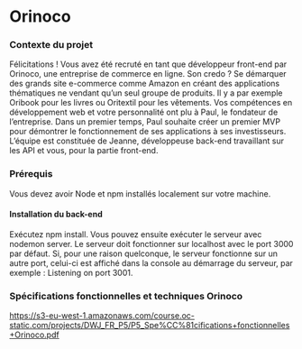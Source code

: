 # Orinoco

### Contexte du projet
Félicitations ! Vous avez été recruté en tant que développeur front-end par Orinoco, une entreprise de commerce en ligne.
Son credo ? Se démarquer des grands site e-commerce comme Amazon en créant des applications thématiques ne vendant qu’un seul groupe de produits.
Il y a par exemple Oribook pour les livres ou Oritextil pour les vêtements.
Vos compétences en développement web et votre personnalité ont plu à Paul, le fondateur de l’entreprise.
Dans un premier temps, Paul souhaite créer un premier MVP pour démontrer le fonctionnement de ses applications à ses investisseurs.
L’équipe est constituée de Jeanne, développeuse back-end travaillant sur les API et vous, pour la partie front-end.

### Prérequis
Vous devez avoir Node et npm installés localement sur votre machine.

#### Installation du back-end
Exécutez npm install. Vous pouvez ensuite exécuter le serveur avec nodemon server. Le serveur doit fonctionner sur localhost avec le port 3000 par défaut.
Si, pour une raison quelconque, le serveur fonctionne sur un autre port, celui-ci est affiché dans la console au démarrage du serveur, par exemple : Listening on port 3001.

### Spécifications fonctionnelles et techniques Orinoco
https://s3-eu-west-1.amazonaws.com/course.oc-static.com/projects/DWJ_FR_P5/P5_Spe%CC%81cifications+fonctionnelles+Orinoco.pdf
